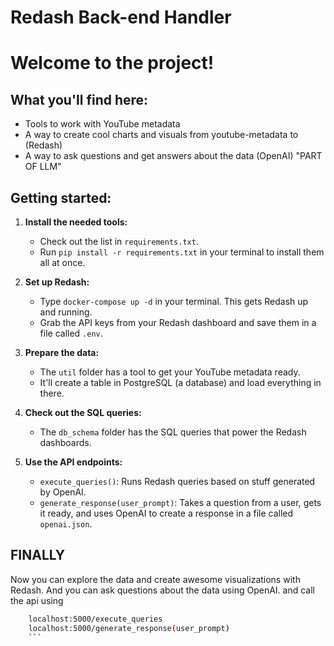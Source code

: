 # Redash Back-end Handler
# Welcome to the project!

## What you'll find here:

- Tools to work with YouTube metadata
- A way to create cool charts and visuals from youtube-metadata to (Redash)
- A way to ask questions and get answers about the data (OpenAI) "PART OF LLM"

## Getting started:

1. **Install the needed tools:**
   - Check out the list in `requirements.txt`.
   - Run `pip install -r requirements.txt` in your terminal to install them all at once.

2. **Set up Redash:**
   - Type `docker-compose up -d` in your terminal. This gets Redash up and running.
   - Grab the API keys from your Redash dashboard and save them in a file called `.env`.

3. **Prepare the data:**
   - The `util` folder has a tool to get your YouTube metadata ready.
   - It'll create a table in PostgreSQL (a database) and load everything in there.

4. **Check out the SQL queries:**
   - The `db_schema` folder has the SQL queries that power the Redash dashboards.

5. **Use the API endpoints:**
   - `execute_queries()`: Runs Redash queries based on stuff generated by OpenAI.
   - `generate_response(user_prompt)`: Takes a question from a user, gets it ready, and uses OpenAI to create a response in a file called `openai.json`.

## FINALLY

Now you can explore the data and create awesome visualizations with Redash. And you can ask questions about the data using OpenAI. and call the api using 
```bash
    localhost:5000/execute_queries
    localhost:5000/generate_response(user_prompt)
    ```